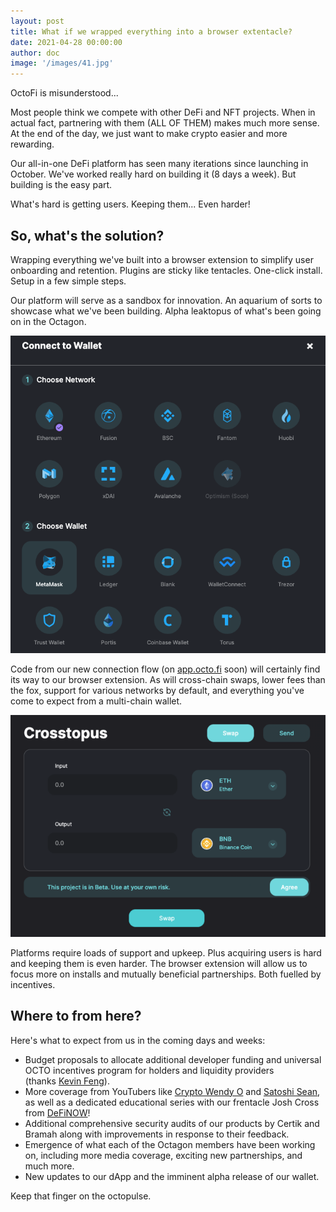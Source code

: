 ```yaml
---
layout: post
title: What if we wrapped everything into a browser extentacle?
date: 2021-04-28 00:00:00 
author: doc
image: '/images/41.jpg'
---
```


OctoFi is misunderstood...

Most people think we compete with other DeFi and NFT projects. When in actual fact, partnering with them (ALL OF THEM) makes much more sense. At the end of the day, we just want to make crypto easier and more rewarding.

Our all-in-one DeFi platform has seen many iterations since launching in October. We've worked really hard on building it (8 days a week). But building is the easy part.

What's hard is getting users. Keeping them... Even harder!

## So, what's the solution?

Wrapping everything we've built into a browser extension to simplify user onboarding and retention. Plugins are sticky like tentacles. One-click install. Setup in a few simple steps.

Our platform will serve as a sandbox for innovation. An aquarium of sorts to showcase what we've been building. Alpha leaktopus of what's been going on in the Octagon.

![](/images/42.jpg)

Code from our new connection flow (on [app.octo.fi](https://app.octo.fi/) soon) will certainly find its way to our browser extension. As will cross-chain swaps, lower fees than the fox, support for various networks by default, and everything you've come to expect from a multi-chain wallet.

![](/images/43.jpg)

Platforms require loads of support and upkeep. Plus acquiring users is hard and keeping them is even harder. The browser extension will allow us to focus more on installs and mutually beneficial partnerships. Both fuelled by incentives.

## Where to from here?

Here's what to expect from us in the coming days and weeks:

- Budget proposals to allocate additional developer funding and universal OCTO incentives program for holders and liquidity providers (thanks [Kevin Feng](https://twitter.com/kfeng027/status/1383988023566606339)).
- More coverage from YouTubers like [Crypto Wendy O](https://www.youtube.com/watch?v=TbAoFOCNpdM&t=9s) and [Satoshi Sean](https://www.youtube.com/watch?v=6ePjio-58UM&t=359s), as well as a dedicated educational series with our frentacle Josh Cross from [DeFiNOW](https://www.youtube.com/c/definow)!
- Additional comprehensive security audits of our products by Certik and Bramah along with improvements in response to their feedback.
- Emergence of what each of the Octagon members have been working on, including more media coverage, exciting new partnerships, and much more.
- New updates to our dApp and the imminent alpha release of our wallet.

Keep that finger on the octopulse.
